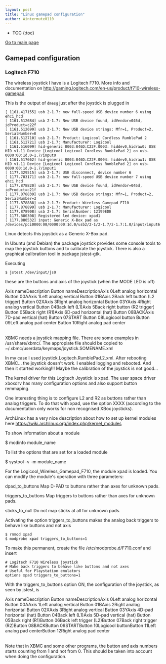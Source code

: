 ```yaml
---
layout: post
title: "Linux gamepad configuration"
author: Wintermute0110
---
```


- TOC
{:toc}

[Go to main page](../)

## Gamepad configuration

### Logitech F710

The wireless joystick I have is a Logitech F710. More info and documentation on http://gaming.logitech.com/en-us/product/f710-wireless-gamepad

This is the output of `dmesg` just after the joystick is plugged in

```
[ 1161.417155] usb 2-1.7: new full-speed USB device number 6 using ehci_hcd
[ 1161.512684] usb 2-1.7: New USB device found, idVendor=046d, idProduct=c22f
[ 1161.512699] usb 2-1.7: New USB device strings: Mfr=1, Product=2, SerialNumber=0
[ 1161.512710] usb 2-1.7: Product: Logicool Cordless RumblePad 2
[ 1161.512721] usb 2-1.7: Manufacturer: Logicool
[ 1161.516099] hid-generic 0003:046D:C22F.0003: hiddev0,hidraw0: USB HID v1.11 Device [Logicool Logicool Cordless RumblePad 2] on usb-0000:00:1d.0-1.7/input0
[ 1161.517662] hid-generic 0003:046D:C22F.0004: hiddev0,hidraw1: USB HID v1.11 Device [Logicool Logicool Cordless RumblePad 2] on usb-0000:00:1d.0-1.7/input1
[ 1177.329515] usb 2-1.7: USB disconnect, device number 6
[ 1177.783171] usb 2-1.7: new full-speed USB device number 7 using ehci_hcd
[ 1177.878820] usb 2-1.7: New USB device found, idVendor=046d, idProduct=c21f
[ 1177.878839] usb 2-1.7: New USB device strings: Mfr=1, Product=2, SerialNumber=3
[ 1177.878888] usb 2-1.7: Product: Wireless Gamepad F710
[ 1177.878899] usb 2-1.7: Manufacturer: Logicool
[ 1177.878908] usb 2-1.7: SerialNumber: 12199EDB
[ 1177.880308] Registered led device: xpad1
[ 1177.880532] input: Generic X-Box pad as /devices/pci0000:00/0000:00:1d.0/usb2/2-1/2-1.7/2-1.7:1.0/input/input6
```

Linux detects this joystick as a Generic X-Box pad.

In Ubuntu (and Debian) the package <command>joystick</command> provides some console 
  tools to map the joystick buttons and to calibrate the joystick. There is also a graphical
  calibration tool in package <command>jstest-gtk</command>.

Executing 
```
$ jstest /dev/input/js0
```

these are the buttons and axis of the joystick (when the MODE LED is off)

<table frame="all">
<tgroup cols="4">
<thead>
  <row><entry>Axis name</entry><entry>Description</entry>
       <entry>Button name</entry><entry>Description</entry></row>
</thead>
<tbody>
  <row><entry>Axis 0</entry><entry>Left analog horizontal</entry>
       <entry>Button 00</entry><entry>A</entry></row>
  <row><entry>Axis 1</entry><entry>Left analog vertical</entry>
       <entry>Button 01</entry><entry>B</entry></row>
  <row><entry>Axis 2</entry><entry>Back left button (L2 trigger)</entry>
       <entry>Button 02</entry><entry>X</entry></row>
  <row><entry>Axis 3</entry><entry>Right analog horizontal</entry>
       <entry>Button 03</entry><entry>Y</entry></row>
  <row><entry>Axis 4</entry><entry>Right analog vertical</entry>
       <entry>Button 04</entry><entry>Back left (L1)</entry></row>
  <row><entry>Axis 5</entry><entry>Back right button (R2 trigger)</entry>
       <entry>Button 05</entry><entry>Back right (R1)</entry></row>
  <row><entry>Axis 6</entry><entry>D-pad horizontal (hat)</entry>
       <entry>Button 06</entry><entry>BACK</entry></row>
  <row><entry>Axis 7</entry><entry>D-pad vertical (hat)</entry>
       <entry>Button 07</entry><entry>START</entry></row>
  <row><entry></entry><entry></entry>
       <entry>Button 08</entry><entry>Logicool button</entry></row>
  <row><entry></entry><entry></entry>
       <entry>Button 09</entry><entry>Left analog pad center</entry></row>
  <row><entry></entry><entry></entry>
       <entry>Button 10</entry><entry>Right analog pad center</entry></row>
</tbody>
</tgroup>
</table>

XBMC needs a joystick mapping file. There are some examples 
in <filename>/usr/share/xbmc/</filename>. The appropiate file should be 
copied to <filename>~/.xbmc/userdata/keymaps/joystick.SOMENAME.xml</filename>

In my case I used <filename>joystick.Logitech.RumblePad.2.xml</filename>. 
After rebooting XBMC... the
joystick doesn't work. I enabled logging and rebooted. And then it started working!!!
Maybe the calibration of the joystick is not good...

The kernel driver for this Logitech Joystick is <command>xpad</command>. 
The user space driver <command>xboxdrv</command> has many configuration options 
and also support button remmaping.

One interesting thing is to configure L2 and R2 as buttons rather than
analog triggers. To do that with xpad, use the option XXXX (according
to the documentation only works for non recognised XBox joysticks).

ArchLinux has a very nice description about how to set up kernel modules
here https://wiki.archlinux.org/index.php/kernel_modules

To show information about a module

<screen>
$ modinfo module_name
</screen>

To list the options that are set for a loaded module

<screen>
$ systool -v -m module_name
</screen>

For the Logicool_Wireless_Gamepad_F710, the module xpad is loaded. You can 
modify the module's operation with three parameters:

<itemizedlist mark='bullet'>
<command>dpad_to_buttons</command> Map D-PAD to buttons rather 
    than axes for unknown pads.

<command>triggers_to_buttons</command> Map triggers to buttons 
    rather than axes for unknown pads.

<command>sticks_to_null</command> Do not map sticks at all for 
    unknown pads.
</itemizedlist>

Activating the option triggers_to_buttons makes the analog back triggers to
behave like buttons and not axis

```
$ rmmod xpad
$ modprobe xpad triggers_to_buttons=1
```

To make this permanent, create the file <filename>/etc/modprobe.d/F710.conf</filename> 
and insert

```
# Logitech F710 Wireless joystick
# Make back triggers to behave like buttons and not axes
# Useful for Playstation emulators
options xpad triggers_to_buttons=1
```

With the triggers_to_buttons option ON, the configuration of the joystick,
as seen by <command>jstest</command>, is

<table frame="all">
<tgroup cols="4">
<thead>
  <row><entry>Axis name</entry><entry>Description</entry>
       <entry>Button name</entry><entry>Description</entry></row>
</thead>
<tbody>
  <row><entry>Axis 0</entry><entry>Left analog horizontal</entry>
       <entry>Button 00</entry><entry>A</entry></row>
  <row><entry>Axis 1</entry><entry>Left analog vertical</entry>
       <entry>Button 01</entry><entry>B</entry></row>
  <row><entry>Axis 2</entry><entry>Right analog horizontal</entry>
       <entry>Button 02</entry><entry>X</entry></row>
  <row><entry>Axis 3</entry><entry>Right analog vertical</entry>
       <entry>Button 03</entry><entry>Y</entry></row>
  <row><entry>Axis 4</entry><entry>D-pad horizontal (hat)</entry>
       <entry>Button 04</entry><entry>Back left (L1)</entry></row>
  <row><entry>Axis 5</entry><entry>D-pad vertical (hat)</entry>
       <entry>Button 05</entry><entry>Back right (R1)</entry></row>
  <row><entry></entry><entry></entry><entry>Button 06</entry><entry>Back left trigger (L2)</entry></row>
  <row><entry></entry><entry></entry><entry>Button 07</entry><entry>Back right trigger (R2)</entry></row>
  <row><entry></entry><entry></entry><entry>Button 08</entry><entry>BACK</entry></row>
  <row><entry></entry><entry></entry><entry>Button 09</entry><entry>START</entry></row>
  <row><entry></entry><entry></entry><entry>Button 10</entry><entry>Logicool button</entry></row>
  <row><entry></entry><entry></entry><entry>Button 11</entry><entry>Left analog pad center</entry></row>
  <row><entry></entry><entry></entry><entry>Button 12</entry><entry>Right analog pad center</entry></row>  
</tbody>
</tgroup>
</table>

Note that in XBMC and some other programs, the button and axis numbers starts 
counting from 1 and not from 0. This should be taken into account when doing
the configuration.
